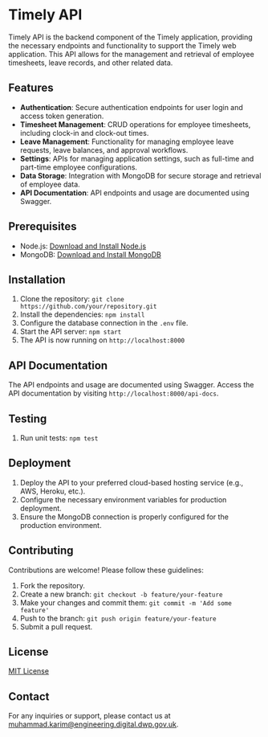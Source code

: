 # Timely API

Timely API is the backend component of the Timely application, providing the necessary endpoints and functionality to support the Timely web application. This API allows for the management and retrieval of employee timesheets, leave records, and other related data.

## Features

- **Authentication**: Secure authentication endpoints for user login and access token generation.
- **Timesheet Management**: CRUD operations for employee timesheets, including clock-in and clock-out times.
- **Leave Management**: Functionality for managing employee leave requests, leave balances, and approval workflows.
- **Settings**: APIs for managing application settings, such as full-time and part-time employee configurations.
- **Data Storage**: Integration with MongoDB for secure storage and retrieval of employee data.
- **API Documentation**: API endpoints and usage are documented using Swagger.

## Prerequisites

- Node.js: [Download and Install Node.js](https://nodejs.org)
- MongoDB: [Download and Install MongoDB](https://www.mongodb.com)

## Installation

1. Clone the repository: `git clone https://github.com/your/repository.git`
2. Install the dependencies: `npm install`
3. Configure the database connection in the `.env` file.
4. Start the API server: `npm start`
5. The API is now running on `http://localhost:8000`

## API Documentation

The API endpoints and usage are documented using Swagger. Access the API documentation by visiting `http://localhost:8000/api-docs`.

## Testing

1. Run unit tests: `npm test`

## Deployment

1. Deploy the API to your preferred cloud-based hosting service (e.g., AWS, Heroku, etc.).
2. Configure the necessary environment variables for production deployment.
3. Ensure the MongoDB connection is properly configured for the production environment.

## Contributing

Contributions are welcome! Please follow these guidelines:

1. Fork the repository.
2. Create a new branch: `git checkout -b feature/your-feature`
3. Make your changes and commit them: `git commit -m 'Add some feature'`
4. Push to the branch: `git push origin feature/your-feature`
5. Submit a pull request.

## License

[MIT License](https://opensource.org/licenses/MIT)

## Contact

For any inquiries or support, please contact us at [muhammad.karim@engineering.digital.dwp.gov.uk](muhammad.karim@engineering.digital.dwp.gov.uk).
